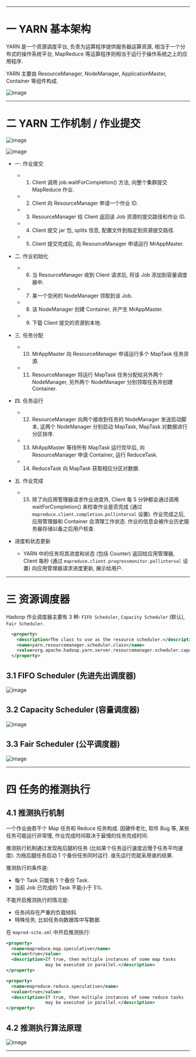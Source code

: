 


---

# 一 YARN 基本架构

YARN 是一个资源调度平台, 负责为运算程序提供服务器运算资源, 相当于一个分布式的操作系统平台, MapReduce 等运算程序则相当于运行于操作系统之上的应用程序.

YARN 主要由 ResourceManager, NodeManager, ApplicationMaster, Container 等组件构成.

![image](https://github.com/zozospider/note/blob/master/data-system/Hadoop/Hadoop-video1-YARN%E8%B5%84%E6%BA%90%E8%B0%83%E5%BA%A6%E5%99%A8/YARN%E6%9E%B6%E6%9E%84.png?raw=true)

---

# 二 YARN 工作机制 / 作业提交

![image](https://github.com/zozospider/note/blob/master/data-system/Hadoop/Hadoop-video1-YARN%E8%B5%84%E6%BA%90%E8%B0%83%E5%BA%A6%E5%99%A8/YARN%E5%B7%A5%E4%BD%9C%E6%9C%BA%E5%88%B6.png?raw=true)

![image](https://github.com/zozospider/note/blob/master/data-system/Hadoop/Hadoop-video1-YARN%E8%B5%84%E6%BA%90%E8%B0%83%E5%BA%A6%E5%99%A8/%E4%BD%9C%E4%B8%9A%E6%8F%90%E4%BA%A4%E6%B5%81%E7%A8%8B%E4%B9%8BMapReduce.png?raw=true)

- 一. 作业提交
  - 1. Client 调用 job.waitForCompletion() 方法, 向整个集群提交 MapReduce 作业.
  - 2. Client 向 ResourceManager 申请一个作业 ID.
  - 3. ResourceManager 给 Client 返回该 Job 资源的提交路径和作业 ID.
  - 4. Client 提交 jar 包, splits 信息, 配置文件到指定到资源提交路径.
  - 5. Client 提交完成后, 向 ResourceManager 申请运行 MrAppMaster.
- 二. 作业初始化
  - 6. 当 ResourceManager 收到 Client 请求后, 将该 Job 添加到容量调度器中.
  - 7. 某一个空闲的 NodeManager 领取到该 Job.
  - 8. 该 NodeManager 创建 Container, 并产生 MrAppMaster.
  - 9. 下载 Client 提交的资源到本地.
- 三. 任务分配
  - 10. MrAppMaster 向 ResourceManager 申请运行多个 MapTask 任务资源.
  - 11. ResourceManager 将运行 MapTask 任务分配给另外两个 NodeManager, 另外两个 NodeManager 分别领取任务并创建 Container.
- 四. 任务运行
  - 12. ResourceManager 向两个接收到任务的 NodeManager 发送启动脚本, 这两个 NodeManager 分别启动 MapTask, MapTask 对数据进行分区排序.
  - 13. MrAppMaster 等待所有 MapTask 运行完毕后, 向 ResourceManager 申请 Container, 运行 ReduceTask.
  - 14. ReduceTask 向 MapTask 获取相应分区对数据.
- 五. 作业完成
  - 15. 除了向应用管理器请求作业进度外, Client 每 5 分钟都会通过调用 waitForCompletion() 来检查作业是否完成 (通过 `mapreduce.client.completion.pollinterval` 设置). 作业完成之后, 应用管理器和 Container 会清理工作状态. 作业的信息会被作业历史服务器存储以备之后用户核查.

- 进度和状态更新
  - YARN 中的任务将其进度和状态 (包括 Counter) 返回给应用管理器, Client 每秒 (通过 `mapreduce.client.progressmonitor.pollinterval` 设置) 向应用管理器请求进度更新, 展示给用户.

---

# 三 资源调度器

Hadoop 作业调度器主要有 3 种: `FIFO Scheduler`, `Capacity Scheduler` (默认), `Fair Scheduler`.

```xml
  <property>
    <description>The class to use as the resource scheduler.</description>
    <name>yarn.resourcemanager.scheduler.class</name>
    <value>org.apache.hadoop.yarn.server.resourcemanager.scheduler.capacity.CapacityScheduler</value>
  </property>
```

## 3.1 FIFO Scheduler (先进先出调度器)

![image](https://github.com/zozospider/note/blob/master/data-system/Hadoop/Hadoop-video1-YARN%E8%B5%84%E6%BA%90%E8%B0%83%E5%BA%A6%E5%99%A8/FIFO_Scheduler.png?raw=true)

## 3.2 Capacity Scheduler (容量调度器)

![image](https://github.com/zozospider/note/blob/master/data-system/Hadoop/Hadoop-video1-YARN%E8%B5%84%E6%BA%90%E8%B0%83%E5%BA%A6%E5%99%A8/Capacity_Scheduler.png?raw=true)

## 3.3 Fair Scheduler (公平调度器)

![image](https://github.com/zozospider/note/blob/master/data-system/Hadoop/Hadoop-video1-YARN%E8%B5%84%E6%BA%90%E8%B0%83%E5%BA%A6%E5%99%A8/Fair_Scheduler.png?raw=true)

---

# 四 任务的推测执行

## 4.1 推测执行机制

一个作业由若干个 Map 任务和 Reduce 任务构成. 因硬件老化, 软件 Bug 等, 某些任务可能运行非常慢, 作业完成时间取决于最慢的任务完成时间.

推测执行机制通过发现拖后腿的任务 (比如某个任务运行速度远慢于任务平均速度). 为拖后腿任务启动 1 个备份任务同时运行. 谁先运行完就采用谁的结果.

推测执行的条件是:
- 每个 Task 只能有 1 个备份 Task.
- 当前 Job 已完成的 Task 不能小于 5%.

不能开启推测执行的情况是:
- 任务间存在严重的负载倾斜.
- 特殊任务, 比如任务向数据库中写数据.

在 `mapred-site.xml` 中开启推测执行:
```xml
<property>
  <name>mapreduce.map.speculative</name>
  <value>true</value>
  <description>If true, then multiple instances of some map tasks 
               may be executed in parallel.</description>
</property>

<property>
  <name>mapreduce.reduce.speculative</name>
  <value>true</value>
  <description>If true, then multiple instances of some reduce tasks 
               may be executed in parallel.</description>
</property>
```

## 4.2 推测执行算法原理

![image]()

---
